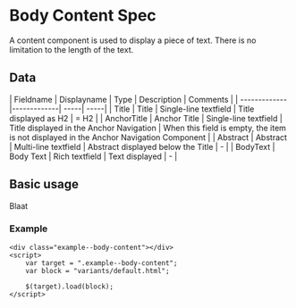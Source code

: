 ﻿# Body Content Spec

A content component is used to display a piece of text. There is no limitation to the length of the text.


## Data

| Fieldname | Displayname | Type  | Description | Comments |
| ------------- |-------------| -----| -----|
| Title        | Title         | Single-line textfield | Title displayed as H2                     | = H2 |
| AnchorTitle  | Anchor Title  | Single-line textfield | Title displayed in the Anchor Navigation  | When this field is empty, the item is not displayed in the Anchor Navigation Component |
| Abstract     | Abstract      | Multi-line textfield  | Abstract displayed below the Title        | -    |
| BodyText     | Body Text     | Rich textfield        | Text displayed                            | -   |

## Basic usage
Blaat

### Example
```example
<div class="example--body-content"></div>
<script>
	var target = ".example--body-content";
	var block = "variants/default.html";

	$(target).load(block);
</script>
```
